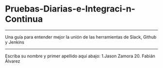 # Pruebas-Diarias-e-Integraci-n-Continua
****************************************************************************************************************************************
Una guía para entender mejor la unión de las herramientas de Slack, Github y Jenkins
****************************************************************************************************************************************
Escriba su nombre y primer apellido aquí abajo:
1.Jason Zamora
20. Fabián Álvarez
